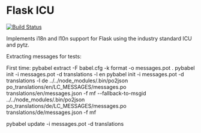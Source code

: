 Flask ICU
=========

[![Build Status](https://travis-ci.org/beavyHQ/flask-icu.svg?branch=master)](https://travis-ci.org/beavyHQ/flask-icu)

Implements i18n and l10n support for Flask using the industry standard
ICU and pytz.


Extracting messages for tests:


First time:
pybabel extract -F babel.cfg -k format -o messages.pot .
pybabel init -i messages.pot -d translations -l en
pybabel init -i messages.pot -d translations -l de
../../node_modules/.bin/po2json po_translations/en/LC_MESSAGES/messages.po translations/en/messages.json -f mf --fallback-to-msgid
../../node_modules/.bin/po2json po_translations/de/LC_MESSAGES/messages.po translations/de/messages.json -f mf


pybabel update -i messages.pot -d translations

